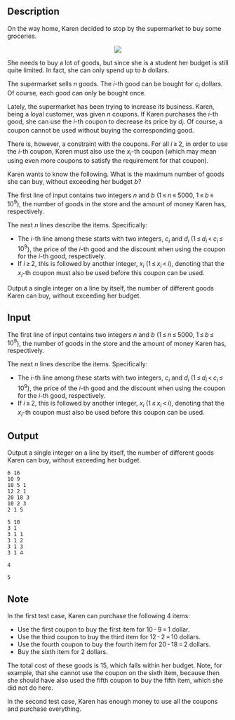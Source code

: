## Description

<div><p>On the way home, Karen decided to stop by the supermarket to buy some groceries.</p><center> <img class="tex-graphics" src="file://M9TX8CTH.png" style="max-width: 100.0%;max-height: 100.0%;"> </center><p>She needs to buy a lot of goods, but since she is a student her budget is still quite limited. In fact, she can only spend up to <span class="tex-span"><i>b</i></span> dollars.</p><p>The supermarket sells <span class="tex-span"><i>n</i></span> goods. The <span class="tex-span"><i>i</i></span>-th good can be bought for <span class="tex-span"><i>c</i><sub class="lower-index"><i>i</i></sub></span> dollars. Of course, each good can only be bought once.</p><p>Lately, the supermarket has been trying to increase its business. Karen, being a loyal customer, was given <span class="tex-span"><i>n</i></span> coupons. If Karen purchases the <span class="tex-span"><i>i</i></span>-th good, she can use the <span class="tex-span"><i>i</i></span>-th coupon to decrease its price by <span class="tex-span"><i>d</i><sub class="lower-index"><i>i</i></sub></span>. Of course, a coupon cannot be used without buying the corresponding good.</p><p>There is, however, a constraint with the coupons. For all <span class="tex-span"><i>i</i> ≥ 2</span>, in order to use the <span class="tex-span"><i>i</i></span>-th coupon, Karen must also use the <span class="tex-span"><i>x</i><sub class="lower-index"><i>i</i></sub></span>-th coupon (which may mean using even more coupons to satisfy the requirement for that coupon).</p><p>Karen wants to know the following. What is the maximum number of goods she can buy, without exceeding her budget <span class="tex-span"><i>b</i></span>?</p></div><div class="input-specification"><p>The first line of input contains two integers <span class="tex-span"><i>n</i></span> and <span class="tex-span"><i>b</i></span> (<span class="tex-span">1 ≤ <i>n</i> ≤ 5000</span>, <span class="tex-span">1 ≤ <i>b</i> ≤ 10<sup class="upper-index">9</sup></span>), the number of goods in the store and the amount of money Karen has, respectively.</p><p>The next <span class="tex-span"><i>n</i></span> lines describe the items. Specifically:</p><ul> <li> The <span class="tex-span"><i>i</i></span>-th line among these starts with two integers, <span class="tex-span"><i>c</i><sub class="lower-index"><i>i</i></sub></span> and <span class="tex-span"><i>d</i><sub class="lower-index"><i>i</i></sub></span> (<span class="tex-span">1 ≤ <i>d</i><sub class="lower-index"><i>i</i></sub> &lt; <i>c</i><sub class="lower-index"><i>i</i></sub> ≤ 10<sup class="upper-index">9</sup></span>), the price of the <span class="tex-span"><i>i</i></span>-th good and the discount when using the coupon for the <span class="tex-span"><i>i</i></span>-th good, respectively. </li><li> If <span class="tex-span"><i>i</i> ≥ 2</span>, this is followed by another integer, <span class="tex-span"><i>x</i><sub class="lower-index"><i>i</i></sub></span> (<span class="tex-span">1 ≤ <i>x</i><sub class="lower-index"><i>i</i></sub> &lt; <i>i</i></span>), denoting that the <span class="tex-span"><i>x</i><sub class="lower-index"><i>i</i></sub></span>-th coupon must also be used before this coupon can be used. </li></ul></div><div class="output-specification"><p>Output a single integer on a line by itself, the number of different goods Karen can buy, without exceeding her budget.</p></div>

## Input

<p>The first line of input contains two integers <span class="tex-span"><i>n</i></span> and <span class="tex-span"><i>b</i></span> (<span class="tex-span">1 ≤ <i>n</i> ≤ 5000</span>, <span class="tex-span">1 ≤ <i>b</i> ≤ 10<sup class="upper-index">9</sup></span>), the number of goods in the store and the amount of money Karen has, respectively.</p><p>The next <span class="tex-span"><i>n</i></span> lines describe the items. Specifically:</p><ul> <li> The <span class="tex-span"><i>i</i></span>-th line among these starts with two integers, <span class="tex-span"><i>c</i><sub class="lower-index"><i>i</i></sub></span> and <span class="tex-span"><i>d</i><sub class="lower-index"><i>i</i></sub></span> (<span class="tex-span">1 ≤ <i>d</i><sub class="lower-index"><i>i</i></sub> &lt; <i>c</i><sub class="lower-index"><i>i</i></sub> ≤ 10<sup class="upper-index">9</sup></span>), the price of the <span class="tex-span"><i>i</i></span>-th good and the discount when using the coupon for the <span class="tex-span"><i>i</i></span>-th good, respectively. </li><li> If <span class="tex-span"><i>i</i> ≥ 2</span>, this is followed by another integer, <span class="tex-span"><i>x</i><sub class="lower-index"><i>i</i></sub></span> (<span class="tex-span">1 ≤ <i>x</i><sub class="lower-index"><i>i</i></sub> &lt; <i>i</i></span>), denoting that the <span class="tex-span"><i>x</i><sub class="lower-index"><i>i</i></sub></span>-th coupon must also be used before this coupon can be used. </li></ul>

## Output

<p>Output a single integer on a line by itself, the number of different goods Karen can buy, without exceeding her budget.</p>





```input1
6 16
10 9
10 5 1
12 2 1
20 18 3
10 2 3
2 1 5

```




```input2
5 10
3 1
3 1 1
3 1 2
3 1 3
3 1 4

```




```output1
4

```




```output2
5

```



## Note

<p>In the first test case, Karen can purchase the following <span class="tex-span">4</span> items:</p><ul> <li> Use the first coupon to buy the first item for <span class="tex-span">10 - 9 = 1</span> dollar. </li><li> Use the third coupon to buy the third item for <span class="tex-span">12 - 2 = 10</span> dollars. </li><li> Use the fourth coupon to buy the fourth item for <span class="tex-span">20 - 18 = 2</span> dollars. </li><li> Buy the sixth item for <span class="tex-span">2</span> dollars. </li></ul><p>The total cost of these goods is <span class="tex-span">15</span>, which falls within her budget. Note, for example, that she cannot use the coupon on the sixth item, because then she should have also used the fifth coupon to buy the fifth item, which she did not do here.</p><p>In the second test case, Karen has enough money to use all the coupons and purchase everything.</p>
